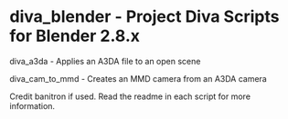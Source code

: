# diva_blender - Project Diva Scripts for Blender 2.8.x

diva_a3da - Applies an A3DA file to an open scene

diva_cam_to_mmd - Creates an MMD camera from an A3DA camera

Credit banitron if used. Read the readme in each script for more information.
